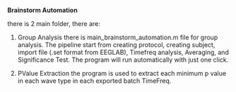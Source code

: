 **Brainstorm Automation**

there is 2 main folder, there are:
1. Group Analysis
there is main_brainstorm_automation.m file for group analysis. The pipeline start from creating protocol, creating subject, import file (.set format from EEGLAB), Timefreq analysis, Averaging, and Significance Test. The program will run automatically with just one click.

2. PValue Extraction
the program is used to extract each minimum p value in each wave type in each exported batch TimeFreq. 
